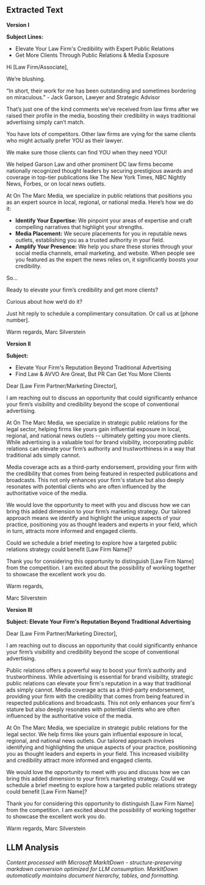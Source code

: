 ## Extracted Text
**Version I**

**Subject Lines:**

* Elevate Your Law Firm's Credibility with Expert Public Relations
* Get More Clients Through Public Relations & Media Exposure

Hi [Law Firm/Associate],

We’re blushing.

“In short, their work for me has been outstanding and sometimes bordering on miraculous.” - Jack Garson, Lawyer and Strategic Advisor

That’s just one of the kind comments we’ve received from law firms after we raised their profile in the media, boosting their credibility in ways traditional advertising simply can’t match.

You have lots of competitors. Other law firms are vying for the same clients who might actually prefer YOU as their lawyer.

We make sure those clients can find YOU when they need YOU!

We helped Garson Law and other prominent DC law firms become nationally recognized thought leaders by securing prestigious awards and coverage in top-tier publications like The New York Times, NBC Nightly News, Forbes, or on local news outlets.

At On The Marc Media, we specialize in public relations that positions you as an expert source in local, regional, or national media. Here’s how we do it:

* **Identify Your Expertise:** We pinpoint your areas of expertise and craft compelling narratives that highlight your strengths.
* **Media Placement:** We secure placements for you in reputable news outlets, establishing you as a trusted authority in your field.
* **Amplify Your Presence:** We help you share these stories through your social media channels, email marketing, and website. When people see you featured as the expert the news relies on, it significantly boosts your credibility.

So…

Ready to elevate your firm’s credibility and get more clients?

Curious about how we’d do it?

Just hit reply to schedule a complimentary consultation. Or call us at [phone number].

Warm regards,
Marc Silverstein

**Version II**

**Subject:**

* Elevate Your Firm's Reputation Beyond Traditional Advertising
* Find Law & AVVO Are Great, But PR Can Get You More Clients

Dear [Law Firm Partner/Marketing Director],

I am reaching out to discuss an opportunity that could significantly enhance your firm’s visibility and credibility beyond the scope of conventional advertising.

At On The Marc Media, we specialize in strategic public relations for the legal sector, helping firms like yours gain influential exposure in local, regional, and national news outlets -- ultimately getting you more clients. While advertising is a valuable tool for brand visibility, incorporating public relations can elevate your firm’s authority and trustworthiness in a way that traditional ads simply cannot.

Media coverage acts as a third-party endorsement, providing your firm with the credibility that comes from being featured in respected publications and broadcasts. This not only enhances your firm's stature but also deeply resonates with potential clients who are often influenced by the authoritative voice of the media.

We would love the opportunity to meet with you and discuss how we can bring this added dimension to your firm’s marketing strategy. Our tailored approach means we identify and highlight the unique aspects of your practice, positioning you as thought leaders and experts in your field, which in turn, attracts more informed and engaged clients.

Could we schedule a brief meeting to explore how a targeted public relations strategy could benefit [Law Firm Name]?

Thank you for considering this opportunity to distinguish [Law Firm Name] from the competition. I am excited about the possibility of working together to showcase the excellent work you do.

Warm regards,

Marc Silverstein

**Version III**

**Subject: Elevate Your Firm's Reputation Beyond Traditional Advertising**

Dear [Law Firm Partner/Marketing Director],

I am reaching out to discuss an opportunity that could significantly enhance your firm’s visibility and credibility beyond the scope of conventional advertising.

Public relations offers a powerful way to boost your firm’s authority and trustworthiness. While advertising is essential for brand visibility, strategic public relations can elevate your firm's reputation in a way that traditional ads simply cannot. Media coverage acts as a third-party endorsement, providing your firm with the credibility that comes from being featured in respected publications and broadcasts. This not only enhances your firm's stature but also deeply resonates with potential clients who are often influenced by the authoritative voice of the media.

At On The Marc Media, we specialize in strategic public relations for the legal sector. We help firms like yours gain influential exposure in local, regional, and national news outlets. Our tailored approach involves identifying and highlighting the unique aspects of your practice, positioning you as thought leaders and experts in your field. This increased visibility and credibility attract more informed and engaged clients.

We would love the opportunity to meet with you and discuss how we can bring this added dimension to your firm’s marketing strategy. Could we schedule a brief meeting to explore how a targeted public relations strategy could benefit [Law Firm Name]?

Thank you for considering this opportunity to distinguish [Law Firm Name] from the competition. I am excited about the possibility of working together to showcase the excellent work you do.

Warm regards,
Marc Silverstein

## LLM Analysis
*Content processed with Microsoft MarkItDown - structure-preserving markdown conversion optimized for LLM consumption. MarkItDown automatically maintains document hierarchy, tables, and formatting.*
